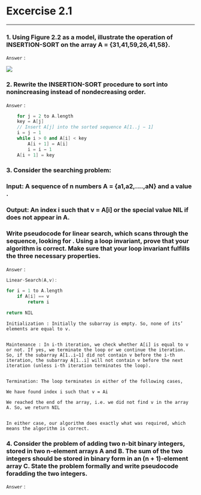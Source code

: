 # Excercise 2.1

---

### 1. Using Figure 2.2 as a model, illustrate the operation of INSERTION-SORT on the array A = {31,41,59,26,41,58}.

`Answer` :

![](https://i.ibb.co/Fz2w4KL/my-basic-app.png)

### 2. Rewrite the INSERTION-SORT procedure to sort into nonincreasing instead of nondecreasing order.

`Answer` :

```cpp
    for j = 2 to A.length
    key = A[j]
    // Insert A[j] into the sorted sequence A[1..j − 1]
    i = j − 1
    while i > 0 and A[i] < key
        A[i + 1] = A[i]
        i = i − 1
    A[i + 1] = key
```

### 3. Consider the searching problem:

### Input: A sequence of n numbers A = {a1,a2,....,aN} and a value .

### Output: An index i such that v = A[i] or the special value NIL if does not appear in A.

### Write pseudocode for linear search, which scans through the sequence, looking for . Using a loop invariant, prove that your algorithm is correct. Make sure that your loop invariant fulfills the three necessary properties.

`Answer` :

```cpp
Linear-Search(A,v):

for i = 1 to A.length
    if A[i] == v
        return i

return NIL
```

```
Initialization : Initially the subarray is empty. So, none of its’ elements are equal to v.


Maintenance : In i-th iteration, we check whether A[i] is equal to v or not. If yes, we terminate the loop or we continue the iteration. So, if the subarray A[1..i−1] did not contain v before the i-th iteration, the subarray A[1..i] will not contain v before the next iteration (unless i-th iteration terminates the loop).


Termination: The loop terminates in either of the following cases,

We have found index i such that v = Ai

We reached the end of the array, i.e. we did not find v in the array A. So, we return NIL


In either case, our algorithm does exactly what was required, which means the algorithm is correct.
```

### 4. Consider the problem of adding two n-bit binary integers, stored in two n-element arrays A and B. The sum of the two integers should be stored in binary form in an (n + 1)-element array C. State the problem formally and write pseudocode foradding the two integers.

`Answer` :
